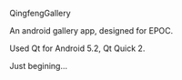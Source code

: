 QingfengGallery

An android gallery app, designed for EPOC.

Used Qt for Android 5.2, Qt Quick 2.

Just begining...
